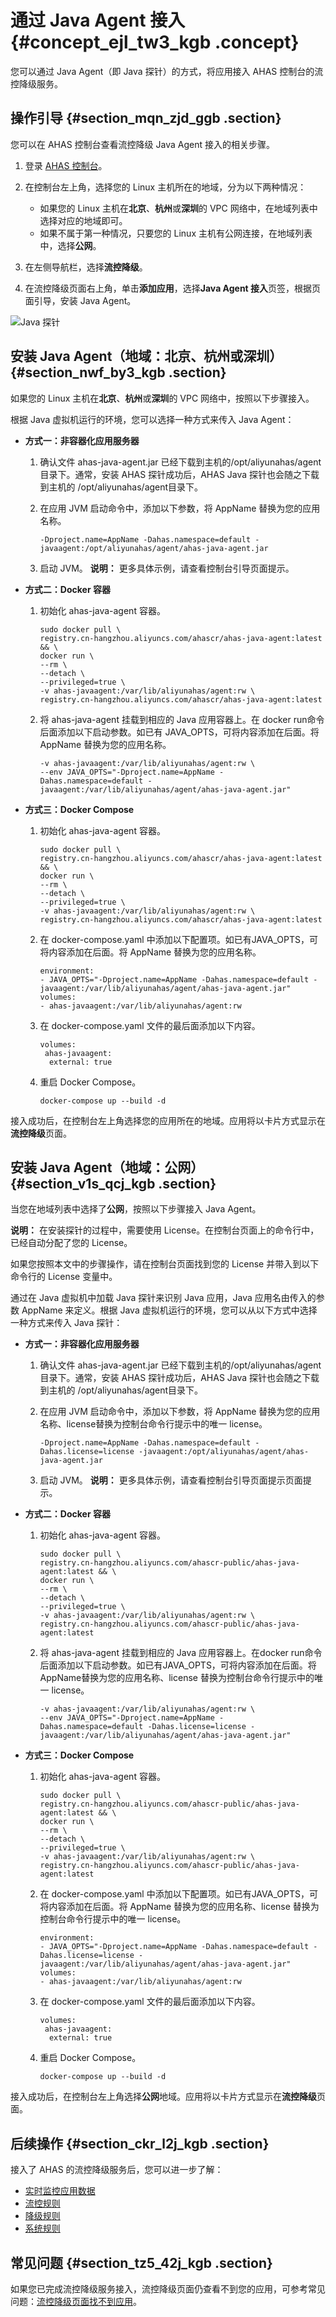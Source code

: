# 通过 Java Agent 接入 {#concept_ejl_tw3_kgb .concept}

您可以通过 Java Agent（即 Java 探针）的方式，将应用接入 AHAS 控制台的流控降级服务。

## 操作引导 {#section_mqn_zjd_ggb .section}

您可以在 AHAS 控制台查看流控降级 Java Agent 接入的相关步骤。

1.  登录 [AHAS 控制台](https://ahas.console.aliyun.com/)。
2.  在控制台左上角，选择您的 Linux 主机所在的地域，分为以下两种情况：
    -   如果您的 Linux 主机在**北京**、**杭州**或**深圳**的 VPC 网络中，在地域列表中选择对应的地域即可。
    -   如果不属于第一种情况，只要您的 Linux 主机有公网连接，在地域列表中，选择**公网**。
3.  在左侧导航栏，选择**流控降级**。

4.  在流控降级页面右上角，单击**添加应用**，选择**Java Agent 接入**页签，根据页面引导，安装 Java Agent。

![Java 探针](https://aliware-images.oss-cn-hangzhou.aliyuncs.com/ahas/sc_java_agent.png)


## 安装 Java Agent（地域：北京、杭州或深圳） {#section_nwf_by3_kgb .section}

如果您的 Linux 主机在**北京**、**杭州**或**深圳**的 VPC 网络中，按照以下步骤接入。

根据 Java 虚拟机运行的环境，您可以选择一种方式来传入 Java Agent：

-   **方式一：非容器化应用服务器**

    1.  确认文件 ahas-java-agent.jar 已经下载到主机的/opt/aliyunahas/agent目录下。通常，安装 AHAS 探针成功后，AHAS Java 探针也会随之下载到主机的 /opt/aliyunahas/agent目录下。
    2.  在应用 JVM 启动命令中，添加以下参数，将 AppName 替换为您的应用名称。

        ```
        -Dproject.name=AppName -Dahas.namespace=default -javaagent:/opt/aliyunahas/agent/ahas-java-agent.jar
        ```

    3.  启动 JVM。
    **说明：** 更多具体示例，请查看控制台引导页面提示。

-   **方式二：Docker 容器**
    1.  初始化 ahas-java-agent 容器。

        ```
        sudo docker pull \
        registry.cn-hangzhou.aliyuncs.com/ahascr/ahas-java-agent:latest && \
        docker run \
        --rm \
        --detach \
        --privileged=true \
        -v ahas-javaagent:/var/lib/aliyunahas/agent:rw \
        registry.cn-hangzhou.aliyuncs.com/ahascr/ahas-java-agent:latest
        ```

    2.  将 ahas-java-agent 挂载到相应的 Java 应用容器上。在 docker run命令后面添加以下启动参数。如已有 JAVA\_OPTS，可将内容添加在后面。将 AppName 替换为您的应用名称。

        ```
        -v ahas-javaagent:/var/lib/aliyunahas/agent:rw \
        --env JAVA_OPTS="-Dproject.name=AppName -Dahas.namespace=default -javaagent:/var/lib/aliyunahas/agent/ahas-java-agent.jar"
        ```

-   **方式三：Docker Compose**
    1.  初始化 ahas-java-agent 容器。

        ```
        sudo docker pull \
        registry.cn-hangzhou.aliyuncs.com/ahascr/ahas-java-agent:latest && \
        docker run \
        --rm \
        --detach \
        --privileged=true \
        -v ahas-javaagent:/var/lib/aliyunahas/agent:rw \
        registry.cn-hangzhou.aliyuncs.com/ahascr/ahas-java-agent:latest
        ```

    2.  在 docker-compose.yaml 中添加以下配置项。如已有JAVA\_OPTS，可将内容添加在后面。将 AppName 替换为您的应用名称。

        ```
        environment: 
        - JAVA_OPTS="-Dproject.name=AppName -Dahas.namespace=default -javaagent:/var/lib/aliyunahas/agent/ahas-java-agent.jar"
        volumes:
        - ahas-javaagent:/var/lib/aliyunahas/agent:rw
        ```

    3.  在 docker-compose.yaml 文件的最后面添加以下内容。

        ```
        volumes:
         ahas-javaagent:
          external: true
        ```

    4.  重启 Docker Compose。

        ```
        docker-compose up --build -d
        ```


接入成功后，在控制台左上角选择您的应用所在的地域。应用将以卡片方式显示在**流控降级**页面。

## 安装 Java Agent（地域：公网） {#section_v1s_qcj_kgb .section}

当您在地域列表中选择了**公网**，按照以下步骤接入 Java Agent。

**说明：** 在安装探针的过程中，需要使用 License。在控制台页面上的命令行中，已经自动分配了您的 License。

如果您按照本文中的步骤操作，请在控制台页面找到您的 License 并带入到以下命令行的 License 变量中。

通过在 Java 虚拟机中加载 Java 探针来识别 Java 应用，Java 应用名由传入的参数 AppName 来定义。根据 Java 虚拟机运行的环境，您可以从以下方式中选择一种方式来传入 Java 探针：

-   **方式一：非容器化应用服务器**

    1.  确认文件 ahas-java-agent.jar 已经下载到主机的/opt/aliyunahas/agent目录下。通常，安装 AHAS 探针成功后，AHAS Java 探针也会随之下载到主机的 /opt/aliyunahas/agent目录下。
    2.  在应用 JVM 启动命令中，添加以下参数，将 AppName 替换为您的应用名称、license替换为控制台命令行提示中的唯一 license。

        ```
        -Dproject.name=AppName -Dahas.namespace=default -Dahas.license=license -javaagent:/opt/aliyunahas/agent/ahas-java-agent.jar
        ```

    3.  启动 JVM。
    **说明：** 更多具体示例，请查看控制台引导页面提示页面提示。

-   **方式二：Docker 容器**
    1.  初始化 ahas-java-agent 容器。

        ```
        sudo docker pull \
        registry.cn-hangzhou.aliyuncs.com/ahascr-public/ahas-java-agent:latest && \
        docker run \
        --rm \
        --detach \
        --privileged=true \
        -v ahas-javaagent:/var/lib/aliyunahas/agent:rw \
        registry.cn-hangzhou.aliyuncs.com/ahascr-public/ahas-java-agent:latest
        ```

    2.  将 ahas-java-agent 挂载到相应的 Java 应用容器上。在docker run命令后面添加以下启动参数。如已有JAVA\_OPTS，可将内容添加在后面。将AppName替换为您的应用名称、license 替换为控制台命令行提示中的唯一 license。

        ```
        -v ahas-javaagent:/var/lib/aliyunahas/agent:rw \
        --env JAVA_OPTS="-Dproject.name=AppName -Dahas.namespace=default -Dahas.license=license -javaagent:/var/lib/aliyunahas/agent/ahas-java-agent.jar"
        ```

-   **方式三：Docker Compose**
    1.  初始化 ahas-java-agent 容器。

        ```
        sudo docker pull \
        registry.cn-hangzhou.aliyuncs.com/ahascr-public/ahas-java-agent:latest && \
        docker run \
        --rm \
        --detach \
        --privileged=true \
        -v ahas-javaagent:/var/lib/aliyunahas/agent:rw \
        registry.cn-hangzhou.aliyuncs.com/ahascr-public/ahas-java-agent:latest
        ```

    2.  在 docker-compose.yaml 中添加以下配置项。如已有JAVA\_OPTS，可将内容添加在后面。将 AppName 替换为您的应用名称、license 替换为控制台命令行提示中的唯一 license。

        ```
        environment: 
        - JAVA_OPTS="-Dproject.name=AppName -Dahas.namespace=default -Dahas.license=license -javaagent:/var/lib/aliyunahas/agent/ahas-java-agent.jar"
        volumes:
        - ahas-javaagent:/var/lib/aliyunahas/agent:rw
        ```

    3.  在 docker-compose.yaml 文件的最后面添加以下内容。

        ```
        volumes:
         ahas-javaagent:
          external: true
        ```

    4.  重启 Docker Compose。

        ```
        docker-compose up --build -d
        ```


接入成功后，在控制台左上角选择**公网**地域。应用将以卡片方式显示在**流控降级**页面。

## 后续操作 {#section_ckr_l2j_kgb .section}

接入了 AHAS 的流控降级服务后，您可以进一步了解：

-    [实时监控应用数据](..md) 
-    [流控规则](..md) 
-    [降级规则](..md) 
-    [系统规则](..md) 

## 常见问题 {#section_tz5_42j_kgb .section}

如果您已完成流控降级服务接入，流控降级页面仍查看不到您的应用，可参考常见问题：[流控降级页面找不到应用](..md)。

